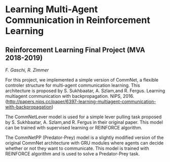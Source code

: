 # Learning Multi-Agent Communication in Reinforcement Learning
## Reinforcement Learning Final Project (MVA 2018-2019)

*F. Gaschi, R. Zimmer*


For this project, we implemented a simple version of CommNet, a flexible controler structure for multi-agent communication learning. This architecture is proposed by S. Sukhbaatar, A. Szlam,and R. Fergus. Learning multiagent communication with backpropagation. NIPS, 2016. (http://papers.nips.cc/paper/6397-learning-multiagent-communication-with-backpropagation)

The CommNetLever model is used for a simple lever pulling task proposed by S. Sukhbaatar, A. Szlam,and R. Fergus in their original paper. This model can be trained with supervised learning or REINFORCE algorithm.

The CommNetPP (Predator-Prey) model is a slightly modified version of the original CommNet architecture with GRU modules where agents can decide whether or not they want to communicate. This model is trained with REINFORCE algorithm and is used to solve a Predator-Prey task.


